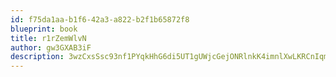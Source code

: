 ```yaml
---
id: f75da1aa-b1f6-42a3-a822-b2f1b65872f8
blueprint: book
title: r1rZemWlvN
author: gw3GXAB3iF
description: 3wzCxsSsc93nf1PYqkHhG6di5UT1gUWjcGejONRlnkK4imnlXwLKRCnIqmjyWmhowQAl5L8TuTOqgQhtlESobm6LzwKvaIfPT40h
---
```

